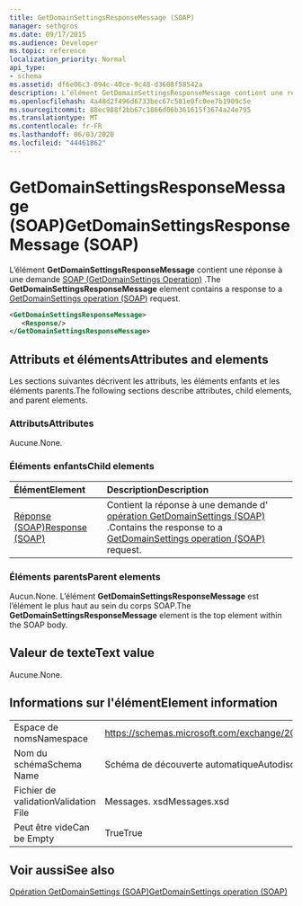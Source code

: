 ```yaml
---
title: GetDomainSettingsResponseMessage (SOAP)
manager: sethgros
ms.date: 09/17/2015
ms.audience: Developer
ms.topic: reference
localization_priority: Normal
api_type:
- schema
ms.assetid: df6e06c3-094c-40ce-9c48-d3608f58542a
description: L’élément GetDomainSettingsResponseMessage contient une réponse à une demande SOAP (GetDomainSettings Operation).
ms.openlocfilehash: 4a48d2f496d6733bec67c581e0fc0ee7b1909c5e
ms.sourcegitcommit: 88ec988f2bb67c1866d06b361615f3674a24e795
ms.translationtype: MT
ms.contentlocale: fr-FR
ms.lasthandoff: 06/03/2020
ms.locfileid: "44461862"
---
```

# <a name="getdomainsettingsresponsemessage-soap"></a><span data-ttu-id="e7cbb-103">GetDomainSettingsResponseMessage (SOAP)</span><span class="sxs-lookup"><span data-stu-id="e7cbb-103">GetDomainSettingsResponseMessage (SOAP)</span></span>

<span data-ttu-id="e7cbb-104">L’élément **GetDomainSettingsResponseMessage** contient une réponse à une demande [SOAP (GetDomainSettings Operation)](getdomainsettings-operation-soap.md) .</span><span class="sxs-lookup"><span data-stu-id="e7cbb-104">The **GetDomainSettingsResponseMessage** element contains a response to a [GetDomainSettings operation (SOAP)](getdomainsettings-operation-soap.md) request.</span></span> 
  
```XML
<GetDomainSettingsResponseMessage>
   <Response/>
</GetDomainSettingsResponseMessage>
```

## <a name="attributes-and-elements"></a><span data-ttu-id="e7cbb-105">Attributs et éléments</span><span class="sxs-lookup"><span data-stu-id="e7cbb-105">Attributes and elements</span></span>

<span data-ttu-id="e7cbb-106">Les sections suivantes décrivent les attributs, les éléments enfants et les éléments parents.</span><span class="sxs-lookup"><span data-stu-id="e7cbb-106">The following sections describe attributes, child elements, and parent elements.</span></span>
  
### <a name="attributes"></a><span data-ttu-id="e7cbb-107">Attributs</span><span class="sxs-lookup"><span data-stu-id="e7cbb-107">Attributes</span></span>

<span data-ttu-id="e7cbb-108">Aucune.</span><span class="sxs-lookup"><span data-stu-id="e7cbb-108">None.</span></span>
  
### <a name="child-elements"></a><span data-ttu-id="e7cbb-109">Éléments enfants</span><span class="sxs-lookup"><span data-stu-id="e7cbb-109">Child elements</span></span>

|<span data-ttu-id="e7cbb-110">**Élément**</span><span class="sxs-lookup"><span data-stu-id="e7cbb-110">**Element**</span></span>|<span data-ttu-id="e7cbb-111">**Description**</span><span class="sxs-lookup"><span data-stu-id="e7cbb-111">**Description**</span></span>|
|:-----|:-----|
|[<span data-ttu-id="e7cbb-112">Réponse (SOAP)</span><span class="sxs-lookup"><span data-stu-id="e7cbb-112">Response (SOAP)</span></span>](response-soap.md) <br/> |<span data-ttu-id="e7cbb-113">Contient la réponse à une demande d' [opération GetDomainSettings (SOAP)](getdomainsettings-operation-soap.md) .</span><span class="sxs-lookup"><span data-stu-id="e7cbb-113">Contains the response to a [GetDomainSettings operation (SOAP)](getdomainsettings-operation-soap.md) request.</span></span>  <br/> |
   
### <a name="parent-elements"></a><span data-ttu-id="e7cbb-114">Éléments parents</span><span class="sxs-lookup"><span data-stu-id="e7cbb-114">Parent elements</span></span>

<span data-ttu-id="e7cbb-115">Aucun.</span><span class="sxs-lookup"><span data-stu-id="e7cbb-115">None.</span></span> <span data-ttu-id="e7cbb-116">L’élément **GetDomainSettingsResponseMessage** est l’élément le plus haut au sein du corps SOAP.</span><span class="sxs-lookup"><span data-stu-id="e7cbb-116">The **GetDomainSettingsResponseMessage** element is the top element within the SOAP body.</span></span> 
  
## <a name="text-value"></a><span data-ttu-id="e7cbb-117">Valeur de texte</span><span class="sxs-lookup"><span data-stu-id="e7cbb-117">Text value</span></span>

<span data-ttu-id="e7cbb-118">Aucune.</span><span class="sxs-lookup"><span data-stu-id="e7cbb-118">None.</span></span>
  
## <a name="element-information"></a><span data-ttu-id="e7cbb-119">Informations sur l'élément</span><span class="sxs-lookup"><span data-stu-id="e7cbb-119">Element information</span></span>

|||
|:-----|:-----|
|<span data-ttu-id="e7cbb-120">Espace de noms</span><span class="sxs-lookup"><span data-stu-id="e7cbb-120">Namespace</span></span>  <br/> |https://schemas.microsoft.com/exchange/2010/Autodiscover  <br/> |
|<span data-ttu-id="e7cbb-121">Nom du schéma</span><span class="sxs-lookup"><span data-stu-id="e7cbb-121">Schema Name</span></span>  <br/> |<span data-ttu-id="e7cbb-122">Schéma de découverte automatique</span><span class="sxs-lookup"><span data-stu-id="e7cbb-122">Autodiscover schema</span></span>  <br/> |
|<span data-ttu-id="e7cbb-123">Fichier de validation</span><span class="sxs-lookup"><span data-stu-id="e7cbb-123">Validation File</span></span>  <br/> |<span data-ttu-id="e7cbb-124">Messages. xsd</span><span class="sxs-lookup"><span data-stu-id="e7cbb-124">Messages.xsd</span></span>  <br/> |
|<span data-ttu-id="e7cbb-125">Peut être vide</span><span class="sxs-lookup"><span data-stu-id="e7cbb-125">Can be Empty</span></span>  <br/> |<span data-ttu-id="e7cbb-126">True</span><span class="sxs-lookup"><span data-stu-id="e7cbb-126">True</span></span>  <br/> |
   
## <a name="see-also"></a><span data-ttu-id="e7cbb-127">Voir aussi</span><span class="sxs-lookup"><span data-stu-id="e7cbb-127">See also</span></span>



[<span data-ttu-id="e7cbb-128">Opération GetDomainSettings (SOAP)</span><span class="sxs-lookup"><span data-stu-id="e7cbb-128">GetDomainSettings operation (SOAP)</span></span>](getdomainsettings-operation-soap.md)

